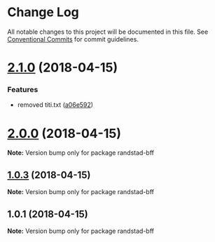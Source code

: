 # Change Log

All notable changes to this project will be documented in this file.
See [Conventional Commits](https://conventionalcommits.org) for commit guidelines.

<a name="2.1.0"></a>
# [2.1.0](https://github.com/orocancourt/lerna-poc/compare/v2.0.0...v2.1.0) (2018-04-15)


### Features

* removed titi.txt ([a06e592](https://github.com/orocancourt/lerna-poc/commit/a06e592))




<a name="2.0.0"></a>
# [2.0.0](https://github.com/orocancourt/lerna-poc/compare/v1.1.0...v2.0.0) (2018-04-15)




**Note:** Version bump only for package randstad-bff

<a name="1.0.3"></a>
## [1.0.3](https://github.com/orocancourt/lerna-poc/compare/v1.0.2...v1.0.3) (2018-04-15)




**Note:** Version bump only for package randstad-bff

<a name="1.0.1"></a>
## 1.0.1 (2018-04-15)




**Note:** Version bump only for package randstad-bff
